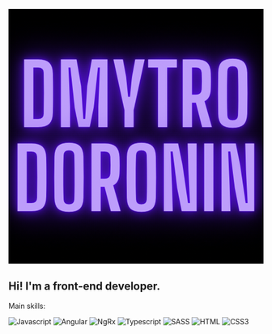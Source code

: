 ![Header](https://raw.githubusercontent.com/Dmytro-Doronin/Dmytro-Doronin/main/IMG_0054.PNG)

## Hi! I'm a front-end developer.  

Main skills: 

![Javascript](https://img.shields.io/badge/-Javascript-090909?style=for-the-bage&logo=javascript 
)
![Angular](https://img.shields.io/badge/-Angular-090909?style=for-the-bage&logo=angular
)
![NgRx](https://img.shields.io/badge/-NgRx-090909?style=for-the-bage&logo=ngrx
)
![Typescript](https://img.shields.io/badge/-Typescript-090909?style=for-the-bage&logo=Typescript
)
![SASS](https://img.shields.io/badge/-Sass-090909?style=for-the-bage&logo=sass
)
![HTML](https://img.shields.io/badge/-HTML-090909?style=for-the-bage&logo=HTML5
)
![CSS3](https://img.shields.io/badge/-css-090909?style=for-the-bage&logo=css3&logoColor=blue
)



